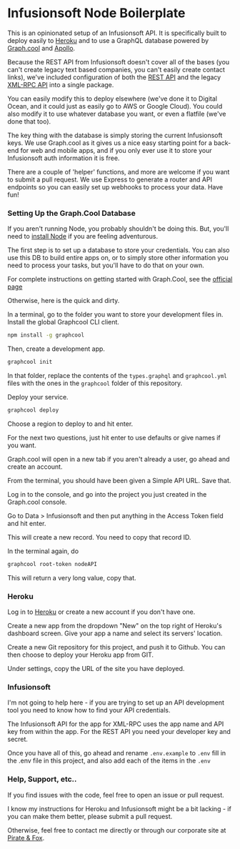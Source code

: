 # Infusionsoft Node Boilerplate

This is an opinionated setup of an Infusionsoft API.  It is specifically built to deploy easily to [Heroku](https://heroku.com) and to use a GraphQL database powered by [Graph.cool](https://graph.cool) and [Apollo](https://www.apollographql.com/).

Because the REST API from Infusionsoft doesn't cover all of the bases (you can't create legacy text based companies, you can't easily create contact links), we've included configuration of both the [REST API](https://developer.infusionsoft.com/docs/rest) and the legacy [XML-RPC API](https://developer.infusionsoft.com/docs/xml-rpc/) into a single package.

You can easily modify this to deploy elsewhere (we've done it to Digital Ocean, and it could just as easily go to AWS or Google Cloud).  You could also modify it to use whatever database you want, or even a flatfile (we've done that too).

The key thing with the database is simply storing the current Infusionsoft keys.  We use Graph.cool as it gives us a nice easy starting point for a back-end for web and mobile apps, and if you only ever use it to store your Infusionsoft auth information it is free.

There are a couple of 'helper' functions, and more are welcome if you want to submit a pull request.  We use Express to generate a router and API endpoints so you can easily set up webhooks to process your data.  Have fun!

### Setting Up the Graph.Cool Database

If you aren't running Node, you probably shouldn't be doing this.  But, you'll need to [install Node](https://nodejs.org/en/download/) if you are feeling adventurous.  

The first step is to set up a database to store your credentials. You can also use this DB to build entire apps on, or to simply store other information you need to process your tasks, but you'll have to do that on your own.

For complete instructions on getting started with Graph.Cool, see the [official page](https://www.graph.cool/docs/quickstart/)

Otherwise, here is the quick and dirty.

In a terminal, go to the folder you want to store your development files in.  Install the global Graphcool CLI client.

```sh
npm install -g graphcool
```

Then, create a development app.

```sh
graphcool init
```

In that folder, replace the contents of the `types.graphql` and `graphcool.yml` files with the ones in the `graphcool` folder of this repository.

Deploy your service.

```sh
graphcool deploy
```

Choose a region to deploy to and hit enter.

For the next two questions, just hit enter to use defaults or give names if you want.

Graph.cool will open in a new tab if you aren't already a user, go ahead and create an account.

From the terminal, you should have been given a Simple API URL.  Save that.

Log in to the console, and go into the project you just created in the Graph.cool console.

Go to Data > Infusionsoft and then put anything in the Access Token field and hit enter.

This will create a new record.  You need to copy that record ID.

In the terminal again, do

```sh
graphcool root-token nodeAPI
```

This will return a very long value, copy that.

### Heroku

Log in to [Heroku](https://heroku.com) or create a new account if you don't have one.

Create a new app from the dropdown "New" on the top right of Heroku's dashboard screen. Give your app a name and select its servers' location.

Create a new Git repository for this project, and push it to Github.  You can then choose to deploy your Heroku app from GIT.

Under settings, copy the URL of the site you have deployed.

### Infusionsoft

I'm not going to help here - if you are trying to set up an API development tool you need to know how to find your API credentials.

The Infusionsoft API for the app for XML-RPC uses the app name and API key from within the app.  For the REST API you need your developer key and secret.

Once you have all of this, go ahead and rename `.env.example` to `.env` fill in the .env file in this project, and also add each of the items in the `.env`

### Help, Support, etc..

If you find issues with the code, feel free to open an issue or pull request.

I know my instructions for Heroku and Infusionsoft might be a bit lacking - if you can make them better, please submit a pull request.

Otherwise, feel free to contact me directly or through our corporate site at [Pirate & Fox](https://pirateandfox.com).